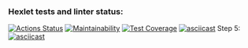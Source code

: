 ### Hexlet tests and linter status:
[![Actions Status](https://github.com/Costard86/python-project-50/workflows/hexlet-check/badge.svg)](https://github.com/Costard86/python-project-50/actions)
[![Maintainability](https://api.codeclimate.com/v1/badges/f99fba7e387b6f8746f2/maintainability)](https://codeclimate.com/github/Costard86/python-project-50/maintainability)
[![Test Coverage](https://api.codeclimate.com/v1/badges/f99fba7e387b6f8746f2/test_coverage)](https://codeclimate.com/github/Costard86/python-project-50/test_coverage)
[![asciicast](https://asciinema.org/a/hM8RceqWshuKZowfQ5IxZZDK7.svg)](https://asciinema.org/a/hM8RceqWshuKZowfQ5IxZZDK7)
Step 5:
[![asciicast](https://asciinema.org/a/UPkE3HbKKQKmF2q9kmRoB9xMz.svg)](https://asciinema.org/a/UPkE3HbKKQKmF2q9kmRoB9xMz)